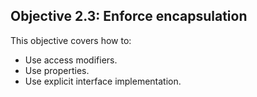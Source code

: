 ## Objective 2.3: Enforce encapsulation

This objective covers how to:
 * Use access modifiers.
 * Use properties.
 * Use explicit interface implementation.